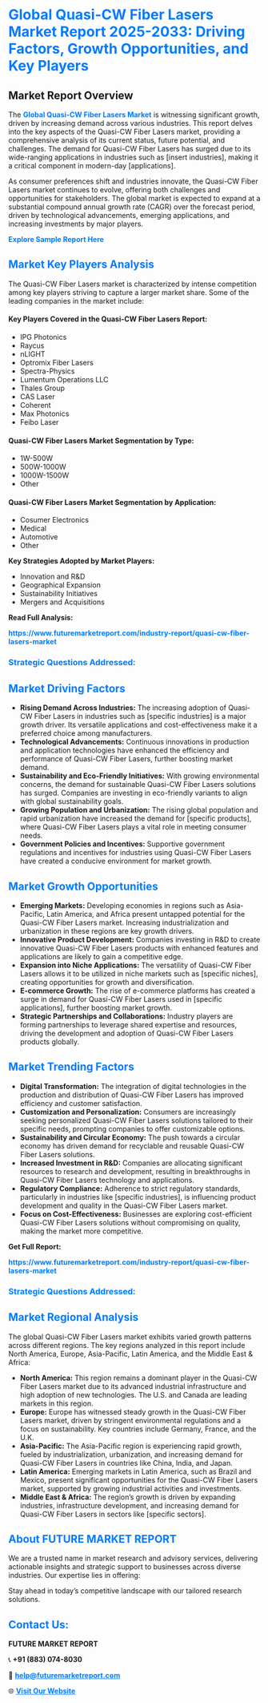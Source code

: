 <h1 style="color: #007BFF;">Global Quasi-CW Fiber Lasers Market Report 2025-2033: Driving Factors, Growth Opportunities, and Key Players</h1>

<section id="overview">
<h2>Market Report Overview</h2>
<p>The <a href="https://www.futuremarketreport.com/industry-report/quasi-cw-fiber-lasers-market" style="color: #007BFF; text-decoration: none;"><strong>Global Quasi-CW Fiber Lasers Market</strong></a> is witnessing significant growth, driven by increasing demand across various industries. This report delves into the key aspects of the Quasi-CW Fiber Lasers market, providing a comprehensive analysis of its current status, future potential, and challenges. The demand for Quasi-CW Fiber Lasers has surged due to its wide-ranging applications in industries such as [insert industries], making it a critical component in modern-day [applications].</p>
<p>As consumer preferences shift and industries innovate, the Quasi-CW Fiber Lasers market continues to evolve, offering both challenges and opportunities for stakeholders. The global market is expected to expand at a substantial compound annual growth rate (CAGR) over the forecast period, driven by technological advancements, emerging applications, and increasing investments by major players.</p>
</section>

<section id="overview">
<p><a href="https://www.futuremarketreport.com/request-sample/reportId=76007" style="color: #007BFF; text-decoration: none;"><strong>Explore Sample Report Here</strong></a></p>
</section>

<section id="key-players">
<h2 style="color: #007BFF;">Market Key Players Analysis</h2>
<p>The Quasi-CW Fiber Lasers market is characterized by intense competition among key players striving to capture a larger market share. Some of the leading companies in the market include:</p>
<h4>Key Players Covered in the Quasi-CW Fiber Lasers Report:</h4>
<ul><li>IPG Photonics</li><li>Raycus</li><li>nLIGHT</li><li>Optromix Fiber Lasers</li><li>Spectra-Physics</li><li>Lumentum Operations LLC</li><li>Thales Group</li><li>CAS Laser</li><li>Coherent</li><li>Max Photonics</li><li>Feibo Laser</li></ul>
<h4>Quasi-CW Fiber Lasers Market Segmentation by Type:</h4>
<ul><li>1W-500W</li><li>500W-1000W</li><li>1000W-1500W</li><li>Other</li></ul>

<h4>Quasi-CW Fiber Lasers Market Segmentation by Application:</h4>
<ul><li>Cosumer Electronics</li><li>Medical</li><li>Automotive</li><li>Other</li></ul>
<p><strong>Key Strategies Adopted by Market Players:</strong></p>
<ul>
<li>Innovation and R&D</li>
<li>Geographical Expansion</li>
<li>Sustainability Initiatives</li>
<li>Mergers and Acquisitions</li>
</ul>
</section>

<section>
<p><strong>Read Full Analysis: </strong></p><a href="https://www.futuremarketreport.com/industry-report/quasi-cw-fiber-lasers-market" style="color: #007BFF; text-decoration: none;"><strong>https://www.futuremarketreport.com/industry-report/quasi-cw-fiber-lasers-market</strong></a>
<h3 style="color: #007BFF;">Strategic Questions Addressed:</h3>
</section>

<section id="driving-factors">
<h2 style="color: #007BFF;">Market Driving Factors</h2>
<ul>
<li><strong>Rising Demand Across Industries:</strong> The increasing adoption of Quasi-CW Fiber Lasers in industries such as [specific industries] is a major growth driver. Its versatile applications and cost-effectiveness make it a preferred choice among manufacturers.</li>
<li><strong>Technological Advancements:</strong> Continuous innovations in production and application technologies have enhanced the efficiency and performance of Quasi-CW Fiber Lasers, further boosting market demand.</li>
<li><strong>Sustainability and Eco-Friendly Initiatives:</strong> With growing environmental concerns, the demand for sustainable Quasi-CW Fiber Lasers solutions has surged. Companies are investing in eco-friendly variants to align with global sustainability goals.</li>
<li><strong>Growing Population and Urbanization:</strong> The rising global population and rapid urbanization have increased the demand for [specific products], where Quasi-CW Fiber Lasers plays a vital role in meeting consumer needs.</li>
<li><strong>Government Policies and Incentives:</strong> Supportive government regulations and incentives for industries using Quasi-CW Fiber Lasers have created a conducive environment for market growth.</li>
</ul>
</section>

<section id="growth-opportunities">
<h2 style="color: #007BFF;">Market Growth Opportunities</h2>
<ul>
<li><strong>Emerging Markets:</strong> Developing economies in regions such as Asia-Pacific, Latin America, and Africa present untapped potential for the Quasi-CW Fiber Lasers market. Increasing industrialization and urbanization in these regions are key growth drivers.</li>
<li><strong>Innovative Product Development:</strong> Companies investing in R&D to create innovative Quasi-CW Fiber Lasers products with enhanced features and applications are likely to gain a competitive edge.</li>
<li><strong>Expansion into Niche Applications:</strong> The versatility of Quasi-CW Fiber Lasers allows it to be utilized in niche markets such as [specific niches], creating opportunities for growth and diversification.</li>
<li><strong>E-commerce Growth:</strong> The rise of e-commerce platforms has created a surge in demand for Quasi-CW Fiber Lasers used in [specific applications], further boosting market growth.</li>
<li><strong>Strategic Partnerships and Collaborations:</strong> Industry players are forming partnerships to leverage shared expertise and resources, driving the development and adoption of Quasi-CW Fiber Lasers products globally.</li>
</ul>
</section>

<section id="trending-factors">
<h2 style="color: #007BFF;">Market Trending Factors</h2>
<ul>
<li><strong>Digital Transformation:</strong> The integration of digital technologies in the production and distribution of Quasi-CW Fiber Lasers has improved efficiency and customer satisfaction.</li>
<li><strong>Customization and Personalization:</strong> Consumers are increasingly seeking personalized Quasi-CW Fiber Lasers solutions tailored to their specific needs, prompting companies to offer customizable options.</li>
<li><strong>Sustainability and Circular Economy:</strong> The push towards a circular economy has driven demand for recyclable and reusable Quasi-CW Fiber Lasers solutions.</li>
<li><strong>Increased Investment in R&D:</strong> Companies are allocating significant resources to research and development, resulting in breakthroughs in Quasi-CW Fiber Lasers technology and applications.</li>
<li><strong>Regulatory Compliance:</strong> Adherence to strict regulatory standards, particularly in industries like [specific industries], is influencing product development and quality in the Quasi-CW Fiber Lasers market.</li>
<li><strong>Focus on Cost-Effectiveness:</strong> Businesses are exploring cost-efficient Quasi-CW Fiber Lasers solutions without compromising on quality, making the market more competitive.</li>
</ul>
</section>

<section>
<p><strong>Get Full Report: </strong></p><a href="https://www.futuremarketreport.com/industry-report/quasi-cw-fiber-lasers-market" style="color: #007BFF; text-decoration: none;"><strong>https://www.futuremarketreport.com/industry-report/quasi-cw-fiber-lasers-market</strong></a>
<h3 style="color: #007BFF;">Strategic Questions Addressed:</h3>
</section>


<section id="regional-analysis">
<h2 style="color: #007BFF;">Market Regional Analysis</h2>
<p>The global Quasi-CW Fiber Lasers market exhibits varied growth patterns across different regions. The key regions analyzed in this report include North America, Europe, Asia-Pacific, Latin America, and the Middle East & Africa:</p>
<ul>
<li><strong>North America:</strong> This region remains a dominant player in the Quasi-CW Fiber Lasers market due to its advanced industrial infrastructure and high adoption of new technologies. The U.S. and Canada are leading markets in this region.</li>
<li><strong>Europe:</strong> Europe has witnessed steady growth in the Quasi-CW Fiber Lasers market, driven by stringent environmental regulations and a focus on sustainability. Key countries include Germany, France, and the U.K.</li>
<li><strong>Asia-Pacific:</strong> The Asia-Pacific region is experiencing rapid growth, fueled by industrialization, urbanization, and increasing demand for Quasi-CW Fiber Lasers in countries like China, India, and Japan.</li>
<li><strong>Latin America:</strong> Emerging markets in Latin America, such as Brazil and Mexico, present significant opportunities for the Quasi-CW Fiber Lasers market, supported by growing industrial activities and investments.</li>
<li><strong>Middle East & Africa:</strong> The region’s growth is driven by expanding industries, infrastructure development, and increasing demand for Quasi-CW Fiber Lasers in sectors like [specific sectors].</li>
</ul>
</section>

<footer>
<h2 style="color: #007BFF;">About FUTURE MARKET REPORT</h2>
<p>We are a trusted name in market research and advisory services, delivering actionable insights and strategic support to businesses across diverse industries. Our expertise lies in offering:</p>

<p>Stay ahead in today’s competitive landscape with our tailored research solutions.</p>

<h2 style="color: #007BFF;">Contact Us:</h2>
<p><strong>FUTURE MARKET REPORT</strong></p>
<p>📞 <strong>+91 (883) 074-8030</strong></p>
<p>📧 <strong><a href="mailto:help@futuremarketreport.com" style="color: #007BFF;">help@futuremarketreport.com</a></strong></p>
<p>🌐 <strong><a href="https://www.futuremarketreport.com/" style="color: #007BFF;">Visit Our Website</a></strong></p>
</footer>